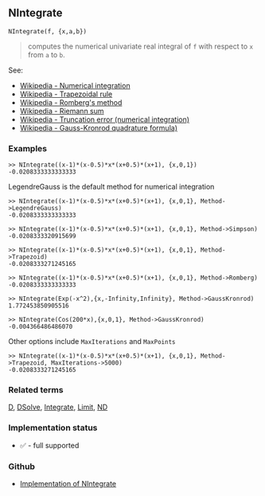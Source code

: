 ## NIntegrate
```
NIntegrate(f, {x,a,b})
```
> computes the numerical univariate real integral of `f` with respect to `x` from `a` to `b`.


See: 
* [Wikipedia - Numerical integration](https://en.wikipedia.org/wiki/Numerical_integration)
* [Wikipedia - Trapezoidal rule](https://en.wikipedia.org/wiki/Trapezoidal_rule)
* [Wikipedia - Romberg's method](https://en.wikipedia.org/wiki/Romberg%27s_method)
* [Wikipedia - Riemann sum](https://en.wikipedia.org/wiki/Riemann_sum)
* [Wikipedia - Truncation error (numerical integration)](https://en.wikipedia.org/wiki/Truncation_error_(numerical_integration))
* [Wikipedia - Gauss-Kronrod quadrature formula)](https://en.wikipedia.org/wiki/Gauss%E2%80%93Kronrod_quadrature_formula)

### Examples
```   
>> NIntegrate((x-1)*(x-0.5)*x*(x+0.5)*(x+1), {x,0,1})
-0.0208333333333333
```

LegendreGauss is the default method for numerical integration

```
>> NIntegrate((x-1)*(x-0.5)*x*(x+0.5)*(x+1), {x,0,1}, Method->LegendreGauss)
-0.0208333333333333

>> NIntegrate((x-1)*(x-0.5)*x*(x+0.5)*(x+1), {x,0,1}, Method->Simpson)
-0.0208333320915699

>> NIntegrate((x-1)*(x-0.5)*x*(x+0.5)*(x+1), {x,0,1}, Method->Trapezoid)
-0.0208333271245165

>> NIntegrate((x-1)*(x-0.5)*x*(x+0.5)*(x+1), {x,0,1}, Method->Romberg)
-0.0208333333333333

>> NIntegrate(Exp(-x^2),{x,-Infinity,Infinity}, Method->GaussKronrod) 
1.772453850905516

>> NIntegrate(Cos(200*x),{x,0,1}, Method->GaussKronrod) 
-0.004366486486070
```

Other options include `MaxIterations` and `MaxPoints`

```
>> NIntegrate((x-1)*(x-0.5)*x*(x+0.5)*(x+1), {x,0,1}, Method->Trapezoid, MaxIterations->5000)
-0.0208333271245165
```

### Related terms 
[D](D.md), [DSolve](DSolve.md), [Integrate](Integrate.md), [Limit](Limit.md), [ND](ND.md)

		






### Implementation status

* &#x2705; - full supported

### Github

* [Implementation of NIntegrate](https://github.com/axkr/symja_android_library/blob/master/symja_android_library/matheclipse-core/src/main/java/org/matheclipse/core/reflection/system/NIntegrate.java#L80) 
